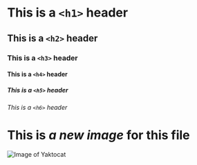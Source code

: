 # This is a `<h1>` header
## This is a `<h2>` header
### This is a `<h3>` header
#### This is a `<h4>` header
##### This is a `<h5>` header
###### This is a `<h6>` header

# This is ***a new image*** for this file
![Image of Yaktocat](https://octodex.github.com/images/yaktocat.png)
